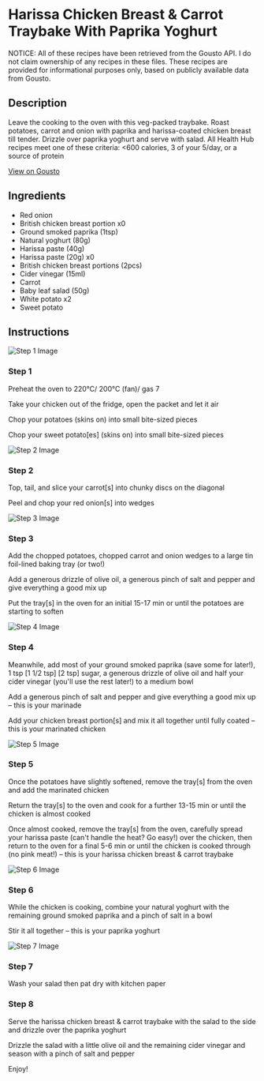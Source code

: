 # Harissa Chicken Breast & Carrot Traybake With Paprika Yoghurt

NOTICE: All of these recipes have been retrieved from the Gousto API. I do not claim ownership of any recipes in these files. These recipes are provided for informational purposes only, based on publicly available data from Gousto.

## Description

Leave the cooking to the oven with this veg-packed traybake. Roast potatoes, carrot and onion with paprika and harissa-coated chicken breast till tender. Drizzle over paprika yoghurt and serve with salad. All Health Hub recipes meet one of these criteria: <600 calories, 3 of your 5/day, or a source of protein

[View on Gousto](https://www.gousto.co.uk/recipes/cookbook/harissa-chicken-breast-carrot-traybake-with-paprika-yoghurt)

## Ingredients

- Red onion
- British chicken breast portion x0
- Ground smoked paprika (1tsp)
- Natural yoghurt (80g)
- Harissa paste (40g)
- Harissa paste (20g) x0
- British chicken breast portions (2pcs)
- Cider vinegar (15ml)
- Carrot
- Baby leaf salad (50g)
- White potato x2
- Sweet potato

## Instructions

![Step 1 Image](https://production-media.gousto.co.uk/cms/recipe-step-image/step-1-1686665877955-x200.jpg)

### Step 1

Preheat the oven to 220°C/ 200°C (fan)/ gas 7

Take your chicken out of the fridge, open the packet and let it air

Chop your potatoes (skins on) into small bite-sized pieces

Chop your sweet potato[es] (skins on) into small bite-sized pieces

![Step 2 Image](https://production-media.gousto.co.uk/cms/recipe-step-image/step-2-1686665882329-x200.jpg)

### Step 2

Top, tail, and slice your carrot[s]<span class="text-danger"> </span>into chunky discs on the diagonal

Peel and chop your red onion[s] into wedges

![Step 3 Image](https://production-media.gousto.co.uk/cms/recipe-step-image/step-3-1686665890186-x200.jpg)

### Step 3

Add the chopped potatoes, chopped carrot and onion wedges to a large tin foil-lined baking tray (or two!)

Add a generous drizzle of olive oil, a generous pinch of salt and pepper and give everything a good mix up

Put the tray[s] in the oven for an initial 15-17 min or until the potatoes are starting to soften

![Step 4 Image](https://production-media.gousto.co.uk/cms/recipe-step-image/step-4-1686665892904-x200.jpg)

### Step 4

Meanwhile, add most of your ground smoked paprika (save some for later!), 1 tsp <span class="text-purple">[1 1/2 tsp]</span> <span class="text-danger">[2 tsp]</span> sugar, a generous drizzle of olive oil and half your cider vinegar (you'll use the rest later!) to a medium bowl

Add a generous pinch of salt and pepper and give everything a good mix up – this is your marinade

Add your chicken breast portion[s] and mix it all together until fully coated – this is your marinated chicken

![Step 5 Image](https://production-media.gousto.co.uk/cms/recipe-step-image/step-5-1686665897414-x200.jpg)

### Step 5

Once the potatoes have slightly softened, remove the tray[s] from the oven and add the marinated chicken

Return the tray[s]<span class="text-danger"> </span>to the oven and cook for a further 13-15 min or until the chicken is almost cooked

Once almost cooked, remove the tray[s] from the oven, carefully spread your harissa paste (can't handle the heat? Go easy!) over the chicken, then return to the oven for a final 5-6 min or until the chicken is cooked through (no pink meat!) – this is your harissa chicken breast & carrot traybake

![Step 6 Image](https://production-media.gousto.co.uk/cms/recipe-step-image/step-6-1686665901242-x200.jpg)

### Step 6

While the chicken is cooking, combine your natural yoghurt with the remaining ground smoked paprika and a pinch of salt in a bowl

Stir it all together – this is your paprika yoghurt

![Step 7 Image](https://production-media.gousto.co.uk/cms/recipe-step-image/step-7-1686665909959-x200.jpg)

### Step 7

Wash your salad then pat dry with kitchen paper

### Step 8

Serve the harissa chicken breast & carrot traybake with the salad to the side and drizzle over the paprika yoghurt

Drizzle the salad with a little olive oil and the remaining cider vinegar and season with a pinch of salt and pepper

Enjoy!

